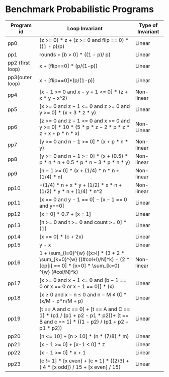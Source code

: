 # Benchmark Probabilistic Programs
| Program id| Loop Invariant | Type of Invariant| 
| ----------| -----------    | ----------       |
| pp0       | (z >= 0) * z + (z >= 0 and flip == 0) * ((1 - p)/p)| Linear |
| pp1       |  rounds + [b > 0] * ((1 - p)/ p)      | Linear |
|pp2 (first loop)| x + [flip==0] * (p/(1-p))     |Linear |
|pp3(outer loop) | x + [flip==0]*(p/(1-p))       |Linear|
|pp4   | [x − 1 >= 0 and x − y + 1 <= 0] * (z + x * y − x^2) |Non-linear |
|pp5   | [x >= 0 and z − 1 <= 0 and z >= 0 and y >= 0] * (x + 3 * z * y) |Linear |
|pp6 | [z >= 0 and z − 1 <= 0 and x >= 0 and y >= 0] * 10 * (5 * p * z − 2 * p * z * z + x + p * n * x) |Non- Linear |
|pp7 | [y >= 0 and n − 1 >= 0] * (x + p * n * y) | Non-linear |
|pp8 |  [y >= 0 and n − 1 >= 0] * (x + (0.5) * p * n * n + 0.5 * p * n − 3 * p * n * y) | Non-linear |
|pp9 | [n − 1 >= 0] * (x + (1/4) * n * n + (1/4) * n) | Non-linear |
|pp10| -(1/4) * n + x * y + (1/2) * x * n + (1/2) * y * n + (1/4) * n^2 | Non-linear|
|pp11 | [x == 0 and y − 1 == 0] − [x − 1 == 0 and y==0] | Linear |
|pp12 | [x = 0] * 0.7 + [x = 1] | Linear |
|pp13 | [h >= 0 and t >= 0 and count >= 0] * (1) | Linear|
|pp14 | [x >= 0] * (c + 2x) |Linear |
|pp15 | y - x | Linear
|pp16| 1 + \sum_{l=0}^{w} ([x>l] * (3 + 2 * \sum_{k=0}^{w} ((#col+l)/N)^k) - (2 * [cp[i] == 0] * [x>0] * \sum_{k=0} ^{w} (#col/N)^k)| Non-linear
|pp17 |[x >= 0 and x − 1 <= 0 and (b − 1 == 0 or x == 0 or x − 1 == 0)] * (x) | Linear|
| pp18 |[x ≥ 0 and x − n ≤ 0 and n − M ≤ 0] * (x/M - p*n/M + p) | Linear |
|pp19 | [t == A and c == 0] + [t == A and C == 1] * (p1 / (p1 + p2 - p1 * p2))+  [t == B and c == 1] * ((1 - p2) / (p1 + p2 - p1 * p2))|Linear |
|pp20 | [n <= 10] + [n > 10] * (n * (7/8) * m)| Linear| 
|pp21 | [x - 1 >= 0] + [x-1 < 0] * z | Linear |
|pp22 | [x - 1 >= 0] * x + 1 | Linear |
|pp23 |[c != 1] * [x even] + [c = 1] * ((2/3) + ( 4 * [x odd]) / 15 + [x even] / 15) | Linear |

